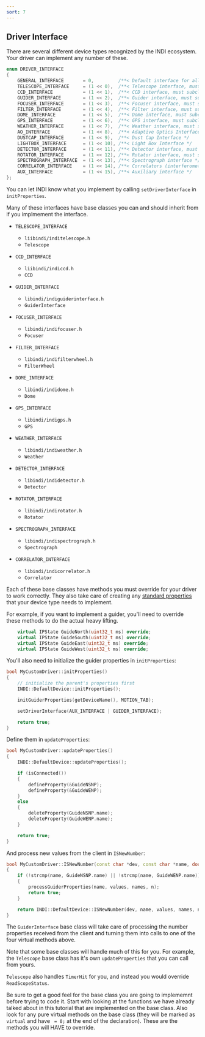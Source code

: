 ```yaml
---
sort: 7
---
```

## Driver Interface

There are several different device types recognized by the INDI ecosystem. Your driver can implement
any number of these.

```cpp
enum DRIVER_INTERFACE
{
    GENERAL_INTERFACE       = 0,         /**< Default interface for all INDI devices */
    TELESCOPE_INTERFACE     = (1 << 0),  /**< Telescope interface, must subclass INDI::Telescope */
    CCD_INTERFACE           = (1 << 1),  /**< CCD interface, must subclass INDI::CCD */
    GUIDER_INTERFACE        = (1 << 2),  /**< Guider interface, must subclass INDI::GuiderInterface */
    FOCUSER_INTERFACE       = (1 << 3),  /**< Focuser interface, must subclass INDI::FocuserInterface */
    FILTER_INTERFACE        = (1 << 4),  /**< Filter interface, must subclass INDI::FilterInterface */
    DOME_INTERFACE          = (1 << 5),  /**< Dome interface, must subclass INDI::Dome */
    GPS_INTERFACE           = (1 << 6),  /**< GPS interface, must subclass INDI::GPS */
    WEATHER_INTERFACE       = (1 << 7),  /**< Weather interface, must subclass INDI::Weather */
    AO_INTERFACE            = (1 << 8),  /**< Adaptive Optics Interface */
    DUSTCAP_INTERFACE       = (1 << 9),  /**< Dust Cap Interface */
    LIGHTBOX_INTERFACE      = (1 << 10), /**< Light Box Interface */
    DETECTOR_INTERFACE      = (1 << 11), /**< Detector interface, must subclass INDI::Detector */
    ROTATOR_INTERFACE       = (1 << 12), /**< Rotator interface, must subclass INDI::RotatorInterface */
    SPECTROGRAPH_INTERFACE  = (1 << 13), /**< Spectrograph interface */
    CORRELATOR_INTERFACE    = (1 << 14), /**< Correlators (interferometers) interface */
    AUX_INTERFACE           = (1 << 15), /**< Auxiliary interface */
};
```

You can let INDI know what you implement by calling `setDriverInterface` in `initProperties`.

Many of these interfaces have base classes you can and should inherit from if you implmement the interface.

* `TELESCOPE_INTERFACE`
    * `liibindi/inditelescope.h`
    * `Telescope`

* `CCD_INTERFACE`
    * `liibindi/indiccd.h`
    * `CCD`

* `GUIDER_INTERFACE`
    * `libindi/indiguiderinterface.h`
    * `GuiderInterface`

* `FOCUSER_INTERFACE`
    * `libindi/indifocuser.h`
    * `Focuser`

* `FILTER_INTERFACE`
    * `libindi/indifilterwheel.h`
    * `FilterWheel`

* `DOME_INTERFACE`
    * `libindi/indidome.h`
    * `Dome`

* `GPS_INTERFACE`
    * `libindi/indigps.h`
    * `GPS`

* `WEATHER_INTERFACE`
    * `libindi/indiweather.h`
    * `Weather`

* `DETECTOR_INTERFACE`
    * `libindi/indidetector.h`
    * `Detector`

* `ROTATOR_INTERFACE`
    * `libindi/indirotator.h`
    * `Rotator`

* `SPECTROGRAPH_INTERFACE`
    * `libindi/indispectrograph.h`
    * `Spectrograph`

* `CORRELATOR_INTERFACE`
    * `libindi/indicorrelator.h`
    * `Correlator`

Each of these base classes have methods you must override for your driver to work correctly.
They also take care of creating any
[standard properties](https://indilib.org/developers/developer-manual/101-standard-properties.html)
that your device type needs to implement.

For example, if you want to implement a guider, you'll need to override these methods
to do the actual heavy lifting.

```cpp
    virtual IPState GuideNorth(uint32_t ms) override;
    virtual IPState GuideSouth(uint32_t ms) override;
    virtual IPState GuideEast(uint32_t ms) override;
    virtual IPState GuideWest(uint32_t ms) override;
```

You'll also need to initialize the guider properties in `initProperties`:

```cpp
bool MyCustomDriver::initProperties()
{
    // initialize the parent's properties first
    INDI::DefaultDevice::initProperties();

    initGuiderProperties(getDeviceName(), MOTION_TAB);

    setDriverInterface(AUX_INTERFACE | GUIDER_INTERFACE);

    return true;
}
```

Define them in `updateProperties`:

```cpp
bool MyCustomDriver::updateProperties()
{
    INDI::DefaultDevice::updateProperties();

    if (isConnected())
    {
        defineProperty(&GuideNSNP);
        defineProperty(&GuideWENP);
    }
    else
    {
        deleteProperty(GuideNSNP.name);
        deleteProperty(GuideWENP.name);
    }

    return true;
}
```

And process new values from the client in `ISNewNumber`:

```cpp
bool MyCustomDriver::ISNewNumber(const char *dev, const char *name, double values[], char *names[], int n)
{
    if (!strcmp(name, GuideNSNP.name) || !strcmp(name, GuideWENP.name))
    {
        processGuiderProperties(name, values, names, n);
        return true;
    }

    return INDI::DefaultDevice::ISNewNumber(dev, name, values, names, n);
}
```

The `GuiderInterface` base class will take care of processing the number properties
received from the client and turning them into calls to one of the four virtual
methods above.

Note that some base classes will handle much of this for you. For example, the
`Telescope` base class has it's own `updateProperties` that you can call from yours.

`Telescope` also handles `TimerHit` for you, and instead you would override `ReadScopeStatus`.

Be sure to get a good feel for the base class you are going to implememnt before trying
to code it. Start with looking at the functions we have already talked about in this
tutorial that are implemented on the base class. Also look for any pure virtual methods
on the base class (they will be marked as `virtual` and have ` = 0;` at the end of the
declaration). These are the methods you will HAVE to override.
